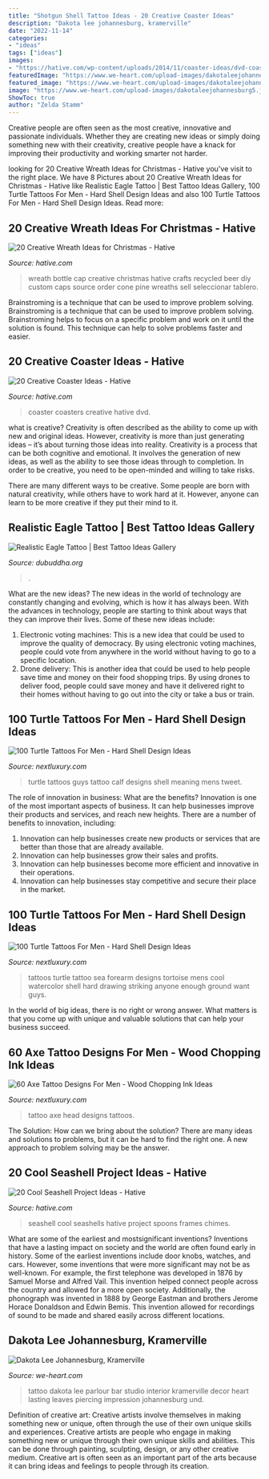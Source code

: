 ```yaml
---
title: "Shotgun Shell Tattoo Ideas - 20 Creative Coaster Ideas"
description: "Dakota lee johannesburg, kramerville"
date: "2022-11-14"
categories:
- "ideas"
tags: ["ideas"]
images:
- "https://hative.com/wp-content/uploads/2014/11/coaster-ideas/dvd-coasters.jpg"
featuredImage: "https://www.we-heart.com/upload-images/dakotaleejohannesburg5.jpg"
featured_image: "https://www.we-heart.com/upload-images/dakotaleejohannesburg5.jpg"
image: "https://www.we-heart.com/upload-images/dakotaleejohannesburg5.jpg"
ShowToc: true
author: "Zelda Stamm"
---
```



Creative people are often seen as the most creative, innovative and passionate individuals. Whether they are creating new ideas or simply doing something new with their creativity, creative people have a knack for improving their productivity and working smarter not harder.

	

		
looking for 20 Creative Wreath Ideas for Christmas - Hative you've visit to the right place. We have 8 Pictures about 20 Creative Wreath Ideas for Christmas - Hative like Realistic Eagle Tattoo | Best Tattoo Ideas Gallery, 100 Turtle Tattoos For Men - Hard Shell Design Ideas and also 100 Turtle Tattoos For Men - Hard Shell Design Ideas. Read more:
		
    
## 20 Creative Wreath Ideas For Christmas - Hative

<img loading=lazy src="https://hative.com/wp-content/uploads/2014/11/wreath-ideas/8-bottle-cap-wreath.jpg" onerror="this.onerror=null;this.src='https://tse2.mm.bing.net/th?id=OIP.MIVpZPi6iBJk-iFxv015swHaJ4&amp;pid=15.1';" alt="20 Creative Wreath Ideas for Christmas - Hative">

_Source: hative.com_

>wreath bottle cap creative christmas hative crafts recycled beer diy custom caps source order cone pine wreaths sell seleccionar tablero. 

	

Brainstroming is a technique that can be used to improve problem solving.
Brainstroming is a technique that can be used to improve problem solving. Brainstroming helps to focus on a specific problem and work on it until the solution is found. This technique can help to solve problems faster and easier.

    
## 20 Creative Coaster Ideas - Hative

<img loading=lazy src="https://hative.com/wp-content/uploads/2014/11/coaster-ideas/dvd-coasters.jpg" onerror="this.onerror=null;this.src='https://tse3.mm.bing.net/th?id=OIP.f_KKVeUWItpW27-U2VDsRwHaJ3&amp;pid=15.1';" alt="20 Creative Coaster Ideas - Hative">

_Source: hative.com_

>coaster coasters creative hative dvd. 

	

what is creative?
Creativity is often described as the ability to come up with new and original ideas. However, creativity is more than just generating ideas – it’s about turning those ideas into reality.
Creativity is a process that can be both cognitive and emotional. It involves the generation of new ideas, as well as the ability to see those ideas through to completion. In order to be creative, you need to be open-minded and willing to take risks.

There are many different ways to be creative. Some people are born with natural creativity, while others have to work hard at it. However, anyone can learn to be more creative if they put their mind to it.

    
## Realistic Eagle Tattoo | Best Tattoo Ideas Gallery

<img loading=lazy src="http://www.dubuddha.org/wp-content/uploads/2016/10/Realistic-Eagle-Tattoo-by-mattjordantattoo-1.jpg" onerror="this.onerror=null;this.src='https://tse4.mm.bing.net/th?id=OIP.1M0Itvj_pXepUmdi8AoLNAHaHa&amp;pid=15.1';" alt="Realistic Eagle Tattoo | Best Tattoo Ideas Gallery">

_Source: dubuddha.org_

>. 

	

What are the new ideas?
The new ideas in the world of technology are constantly changing and evolving, which is how it has always been. With the advances in technology, people are starting to think about ways that they can improve their lives. Some of these new ideas include: 
1. Electronic voting machines: This is a new idea that could be used to improve the quality of democracy. By using electronic voting machines, people could vote from anywhere in the world without having to go to a specific location. 
2. Drone delivery: This is another idea that could be used to help people save time and money on their food shopping trips. By using drones to deliver food, people could save money and have it delivered right to their homes without having to go out into the city or take a bus or train. 

    
## 100 Turtle Tattoos For Men - Hard Shell Design Ideas

<img loading=lazy src="http://nextluxury.com/wp-content/uploads/small-guys-leg-calf-turtle-tattoo-ideas.jpg" onerror="this.onerror=null;this.src='https://tse4.mm.bing.net/th?id=OIP.DE7t_LIgjRRzCR5KZu2cfAHaHa&amp;pid=15.1';" alt="100 Turtle Tattoos For Men - Hard Shell Design Ideas">

_Source: nextluxury.com_

>turtle tattoos guys tattoo calf designs shell meaning mens tweet. 

	

The role of innovation in business: What are the benefits?
Innovation is one of the most important aspects of business. It can help businesses improve their products and services, and reach new heights. There are a number of benefits to innovation, including: 
1. Innovation can help businesses create new products or services that are better than those that are already available. 
2. Innovation can help businesses grow their sales and profits. 
3. Innovation can help businesses become more efficient and innovative in their operations. 
4. Innovation can help businesses stay competitive and secure their place in the market.

    
## 100 Turtle Tattoos For Men - Hard Shell Design Ideas

<img loading=lazy src="http://nextluxury.com/wp-content/uploads/cool-watercolor-mens-inner-forearm-turtle-tattoo-ideas.jpg" onerror="this.onerror=null;this.src='https://tse2.mm.bing.net/th?id=OIP.cnS0YKR4E8t24kFBE1fjHQHaFY&amp;pid=15.1';" alt="100 Turtle Tattoos For Men - Hard Shell Design Ideas">

_Source: nextluxury.com_

>tattoos turtle tattoo sea forearm designs tortoise mens cool watercolor shell hard drawing striking anyone enough ground want guys. 

	

In the world of big ideas, there is no right or wrong answer. What matters is that you come up with unique and valuable solutions that can help your business succeed.

    
## 60 Axe Tattoo Designs For Men - Wood Chopping Ink Ideas

<img loading=lazy src="http://nextluxury.com/wp-content/uploads/head-old-school-male-axe-tattoo-ideas.jpg" onerror="this.onerror=null;this.src='https://tse1.mm.bing.net/th?id=OIP.HAtAYPeS3PJI_QWoB3S4kwHaHa&amp;pid=15.1';" alt="60 Axe Tattoo Designs For Men - Wood Chopping Ink Ideas">

_Source: nextluxury.com_

>tattoo axe head designs tattoos. 

	

The Solution: How can we bring about the solution?
There are many ideas and solutions to problems, but it can be hard to find the right one. A new approach to problem solving may be the answer.

    
## 20 Cool Seashell Project Ideas - Hative

<img loading=lazy src="https://hative.com/wp-content/uploads/2014/12/seashell-project-ideas/4-seashell-spoons.jpg" onerror="this.onerror=null;this.src='https://tse2.mm.bing.net/th?id=OIP.zmugOm-mJJJkf67FQQH4MwHaJQ&amp;pid=15.1';" alt="20 Cool Seashell Project Ideas - Hative">

_Source: hative.com_

>seashell cool seashells hative project spoons frames chimes. 

	

What are some of the earliest and mostsignificant inventions?
Inventions that have a lasting impact on society and the world are often found early in history. Some of the earliest inventions include door knobs, watches, and cars. However, some inventions that were more significant may not be as well-known. For example, the first telephone was developed in 1876 by Samuel Morse and Alfred Vail. This invention helped connect people across the country and allowed for a more open society. Additionally, the phonograph was invented in 1888 by George Eastman and brothers Jerome Horace Donaldson and Edwin Bemis. This invention allowed for recordings of sound to be made and shared easily across different locations.

    
## Dakota Lee Johannesburg, Kramerville

<img loading=lazy src="https://www.we-heart.com/upload-images/dakotaleejohannesburg5.jpg" onerror="this.onerror=null;this.src='https://tse4.mm.bing.net/th?id=OIP.r9FrLjKCloK-0nYHwG7kXAHaE8&amp;pid=15.1';" alt="Dakota Lee Johannesburg, Kramerville">

_Source: we-heart.com_

>tattoo dakota lee parlour bar studio interior kramerville decor heart lasting leaves piercing impression johannesburg und. 

	

Definition of creative art: Creative artists involve themselves in making something new or unique, often through the use of their own unique skills and experiences.
Creative artists are people who engage in making something new or unique through their own unique skills and abilities. This can be done through painting, sculpting, design, or any other creative medium. Creative art is often seen as an important part of the arts because it can bring ideas and feelings to people through its creation.

